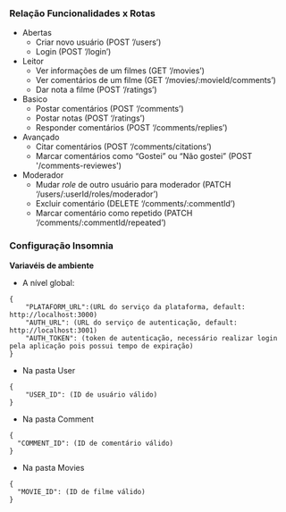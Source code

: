 ### Relação Funcionalidades x Rotas 
- Abertas
    - Criar novo usuário (POST ’/users’)
    - Login (POST ’/login’)
- Leitor
    - Ver informações de um filmes (GET ‘/movies’)
    - Ver comentários de um filme (GET ‘/movies/:movieId/comments’)
    - Dar nota a filme (POST ‘/ratings’)
- Basico
    - Postar comentários (POST ‘/comments’)
    - Postar notas (POST ‘/ratings’)
    - Responder comentários (POST ‘/comments/replies’)
- Avançado
    - Citar comentários (POST ‘/comments/citations’)
    - Marcar comentários como “Gostei” ou “Não gostei” (POST '/comments-reviewes')
- Moderador
    - Mudar *role* de outro usuário para moderador (PATCH ‘/users/:userId/roles/moderador’)
    - Excluir comentário (DELETE ‘/comments/:commentId’)
    - Marcar comentário como repetido (PATCH ‘/comments/:commentId/repeated’)

### Configuração Insomnia

**Variavéis de ambiente**
- A nível global: 
```
{
    "PLATAFORM_URL":(URL do serviço da plataforma, default: http://localhost:3000)
    "AUTH_URL": (URL do serviço de autenticação, default: http://localhost:3001)
    "AUTH_TOKEN": (token de autenticação, necessário realizar login pela aplicação pois possui tempo de expiração)
}
``` 
- Na pasta User
```
{
    "USER_ID": (ID de usuário válido)
}
``` 
- Na pasta Comment
```
{
  "COMMENT_ID": (ID de comentário válido)
}
``` 
- Na pasta Movies
```
{
  "MOVIE_ID": (ID de filme válido)
}
``` 